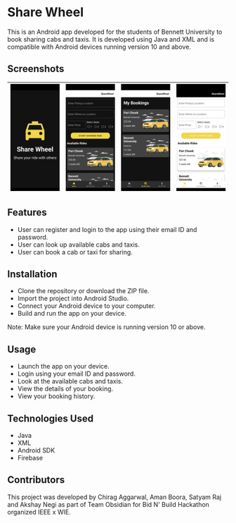 # Share Wheel

This is an Android app developed for the students of Bennett University to book sharing cabs and taxis. It is developed using Java and XML and is compatible with Android devices running version 10 and above.

## Screenshots

| ![](app/src/main/assets/Screenshot_20230420-081244.png) | ![](app/src/main/assets/Screenshot_20230420-081249.png) | ![](app/src/main/assets/Screenshot_20230420-081253.png) | ![](app/src/main/assets/Screenshot_20230420-081302.png) |
|:-----:|:-------------------------------------------------------:|:-------------------------------------------------------:|:-------------------------------------------------------:|

## Features

- User can register and login to the app using their email ID and password.
- User can look up available cabs and taxis.
- User can book a cab or taxi for sharing.

## Installation

- Clone the repository or download the ZIP file.
- Import the project into Android Studio.
- Connect your Android device to your computer.
- Build and run the app on your device.

Note: Make sure your Android device is running version 10 or above.

## Usage

- Launch the app on your device.
- Login using your email ID and password.
- Look at the available cabs and taxis.
- View the details of your booking.
- View your booking history.

## Technologies Used

- Java
- XML
- Android SDK
- Firebase

## Contributors

This project was developed by Chirag Aggarwal, Aman Boora, Satyam Raj and Akshay Negi as part of Team Obsidian for Bid N' Build Hackathon organized IEEE x WIE.

